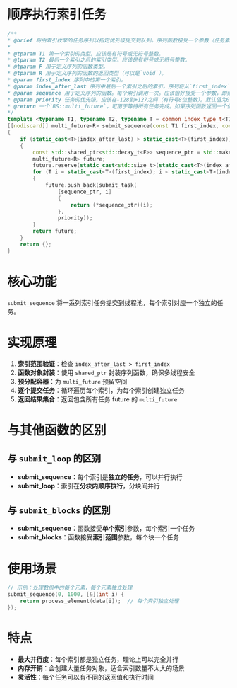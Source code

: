 # 顺序执行索引任务
```cpp
/**
* @brief 将由索引枚举的任务序列以指定优先级提交到队列。序列函数接受一个参数（任务索引），并将每个索引调用一次。返回一个包含所有任务future的`BS::multi_future`。
*
* @tparam T1 第一个索引的类型。应该是有符号或无符号整数。
* @tparam T2 最后一个索引之后的索引类型。应该是有符号或无符号整数。
* @tparam F 用于定义序列的函数类型。
* @tparam R 用于定义序列的函数的返回类型（可以是`void`）。
* @param first_index 序列中的第一个索引。
* @param index_after_last 序列中最后一个索引之后的索引。序列将从`first_index`到`(index_after_last - 1)`（包含）进行迭代。换句话说，它等价于`for (T i = first_index; i < index_after_last; ++i)`。请注意，如果`index_after_last <= first_index`，将不会提交任何任务，并将返回一个空的`BS::multi_future`。
* @param sequence 用于定义序列的函数。每个索引调用一次。应该恰好接受一个参数，即索引。
* @param priority 任务的优先级。应该在-128到+127之间（有符号8位整数）。默认值为0。仅在模板参数中启用`BS::tp::priority`标志时才会考虑，否则无效果。
* @return 一个`BS::multi_future`，可用于等待所有任务完成。如果序列函数返回一个值，`BS::multi_future`也可以用于获取每个任务返回的值。
*/
template <typename T1, typename T2, typename T = common_index_type_t<T1, T2>, typename F, typename R = std::invoke_result_t<std::decay_t<F>, T>>
[[nodiscard]] multi_future<R> submit_sequence(const T1 first_index, const T2 index_after_last, F&& sequence, const priority_t priority = 0)
{
    if (static_cast<T>(index_after_last) > static_cast<T>(first_index))
    {
        const std::shared_ptr<std::decay_t<F>> sequence_ptr = std::make_shared<std::decay_t<F>>(std::forward<F>(sequence));
        multi_future<R> future;
        future.reserve(static_cast<std::size_t>(static_cast<T>(index_after_last) > static_cast<T>(first_index)));
        for (T i = static_cast<T>(first_index); i < static_cast<T>(index_after_last); ++i)
        {
            future.push_back(submit_task(
                [sequence_ptr, i]
                {
                    return (*sequence_ptr)(i);
                },
                priority));
        }
        return future;
    }
    return {};
}
```


# 核心功能
`submit_sequence` 将一系列索引任务提交到线程池，每个索引对应一个独立的任务。

# 实现原理
1. **索引范围验证**：检查 `index_after_last > first_index`
2. **函数对象封装**：使用 `shared_ptr` 封装序列函数，确保多线程安全
3. **预分配容器**：为 `multi_future` 预留空间
4. **逐个提交任务**：循环遍历每个索引，为每个索引创建独立任务
5. **返回结果集合**：返回包含所有任务 future 的 `multi_future`

# 与其他函数的区别

## 与 `submit_loop` 的区别
- **submit_sequence**：每个索引是**独立的任务**，可以并行执行
- **submit_loop**：索引在**分块内顺序执行**，分块间并行

## 与 `submit_blocks` 的区别  
- **submit_sequence**：函数接受**单个索引**参数，每个索引一个任务
- **submit_blocks**：函数接受**索引范围**参数，每个块一个任务

# 使用场景
```cpp
// 示例：处理数组中的每个元素，每个元素独立处理
submit_sequence(0, 1000, [&](int i) {
    return process_element(data[i]);  // 每个索引独立处理
});
```

# 特点
- **最大并行度**：每个索引都是独立任务，理论上可以完全并行
- **内存开销**：会创建大量任务对象，适合索引数量不太大的场景
- **灵活性**：每个任务可以有不同的返回值和执行时间